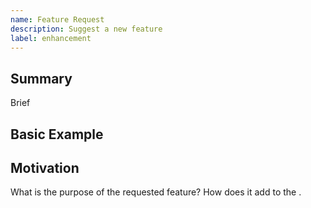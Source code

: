```yaml
---
name: Feature Request
description: Suggest a new feature
label: enhancement
---
```


## Summary

Brief

## Basic Example

## Motivation

What is the purpose of the requested feature? How does it add to the .

